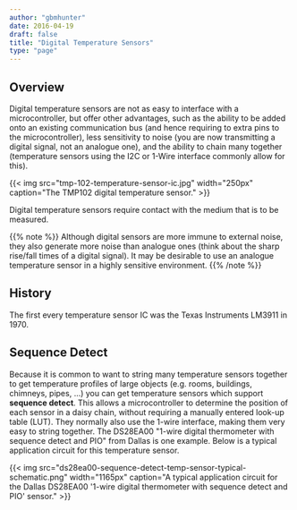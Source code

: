 ```yaml
---
author: "gbmhunter"
date: 2016-04-19
draft: false
title: "Digital Temperature Sensors"
type: "page"
---
```


## Overview

Digital temperature sensors are not as easy to interface with a microcontroller, but offer other advantages, such as the ability to be added onto an existing communication bus (and hence requiring to extra pins to the microcontroller), less sensitivity to noise (you are now transmitting a digital signal, not an analogue one), and the ability to chain many together (temperature sensors using the I2C or 1-Wire interface commonly allow for this).

{{< img src="tmp-102-temperature-sensor-ic.jpg" width="250px" caption="The TMP102 digital temperature sensor."  >}}

Digital temperature sensors require contact with the medium that is to be measured.

{{% note %}}
Although digital sensors are more immune to external noise, they also generate more noise than analogue ones (think about the sharp rise/fall times of a digital signal). It may be desirable to use an analogue temperature sensor in a highly sensitive environment.
{{% /note %}}

## History

The first every temperature sensor IC was the Texas Instruments LM3911 in 1970.

## Sequence Detect

Because it is common to want to string many temperature sensors together to get temperature profiles of large objects (e.g. rooms, buildings, chimneys, pipes, ...) you can get temperature sensors which support **sequence detect**. This allows a microcontroller to determine the position of each sensor in a daisy chain, without requiring a manually entered look-up table (LUT). They normally also use the 1-wire interface, making them very easy to string together. The DS28EA00 "1-wire digital thermometer with sequence detect and PIO"  from Dallas is one example. Below is a typical application circuit for this temperature sensor.

{{< img src="ds28ea00-sequence-detect-temp-sensor-typical-schematic.png" width="1165px" caption="A typical application circuit for the Dallas DS28EA00 '1-wire digital thermometer with sequence detect and PIO' sensor."  >}}
